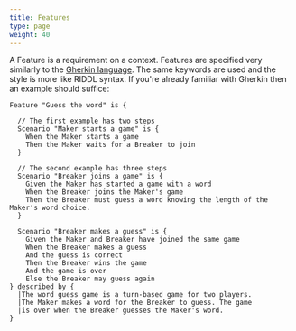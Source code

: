 ```yaml
---
title: Features
type: page
weight: 40
---
```

A Feature is a requirement on a context. Features are specified very similarly to the
[Gherkin language](https://cucumber.io/docs/gherkin/reference/). The same keywords are used and the
style is more like RIDDL syntax. If you're already familiar with Gherkin then an example should
suffice:
```riddl
Feature "Guess the word" is {

  // The first example has two steps
  Scenario "Maker starts a game" is {
    When the Maker starts a game
    Then the Maker waits for a Breaker to join
  }

  // The second example has three steps
  Scenario "Breaker joins a game" is {
    Given the Maker has started a game with a word 
    When the Breaker joins the Maker's game
    Then the Breaker must guess a word knowing the length of the Maker's word choice.
  }
  
  Scenario "Breaker makes a guess" is {
    Given the Maker and Breaker have joined the same game
    When the Breaker makes a guess
    And the guess is correct
    Then the Breaker wins the game 
    And the game is over
    Else the Breaker may guess again
} described by {
  |The word guess game is a turn-based game for two players.
  |The Maker makes a word for the Breaker to guess. The game
  |is over when the Breaker guesses the Maker's word.
}
```

